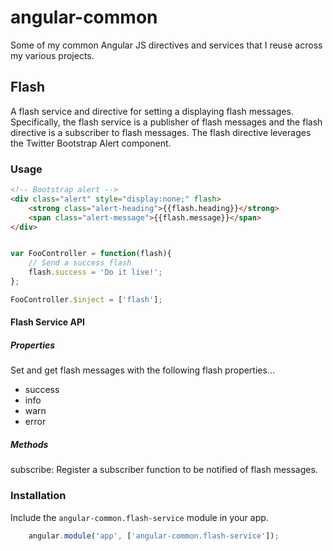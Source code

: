 # angular-common

Some of my common Angular JS directives and services that I reuse across my various projects.

## Flash

A flash service and directive for setting a displaying flash messages.  Specifically, the flash service is a publisher of flash messages and the flash directive is a subscriber to flash messages.  The flash directive leverages the Twitter Bootstrap Alert component.

### Usage

```html
<!-- Bootstrap alert -->
<div class="alert" style="display:none;" flash>
    <strong class="alert-heading">{{flash.heading}}</strong>
    <span class="alert-message">{{flash.message}}</span>
</div>

```

```javascript

var FooController = function(flash){
    // Send a success flash
    flash.success = 'Do it live!';
};

FooController.$inject = ['flash'];

```

#### Flash Service API

##### Properties
Set and get flash messages with the following flash properties...

* success
* info
* warn
* error

##### Methods

subscribe:
    Register a subscriber function to be notified of flash messages.

### Installation

Include the `angular-common.flash-service` module in your app.

```javascript
    angular.module('app', ['angular-common.flash-service']);
```